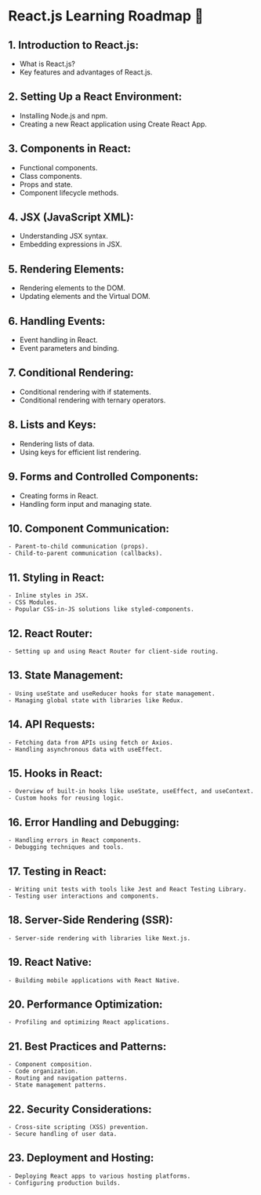 # React.js Learning Roadmap 🐲

## 1. Introduction to React.js:
   - What is React.js?
   - Key features and advantages of React.js.

## 2. Setting Up a React Environment:
   - Installing Node.js and npm.
   - Creating a new React application using Create React App.

## 3. Components in React:
   - Functional components.
   - Class components.
   - Props and state.
   - Component lifecycle methods.

## 4. JSX (JavaScript XML):
   - Understanding JSX syntax.
   - Embedding expressions in JSX.

## 5. Rendering Elements:
   - Rendering elements to the DOM.
   - Updating elements and the Virtual DOM.

## 6. Handling Events:
   - Event handling in React.
   - Event parameters and binding.

## 7. Conditional Rendering:
   - Conditional rendering with if statements.
   - Conditional rendering with ternary operators.

## 8. Lists and Keys:
   - Rendering lists of data.
   - Using keys for efficient list rendering.

## 9. Forms and Controlled Components:
   - Creating forms in React.
   - Handling form input and managing state.

## 10. Component Communication:
    - Parent-to-child communication (props).
    - Child-to-parent communication (callbacks).

## 11. Styling in React:
    - Inline styles in JSX.
    - CSS Modules.
    - Popular CSS-in-JS solutions like styled-components.

## 12. React Router:
    - Setting up and using React Router for client-side routing.

## 13. State Management:
    - Using useState and useReducer hooks for state management.
    - Managing global state with libraries like Redux.

## 14. API Requests:
    - Fetching data from APIs using fetch or Axios.
    - Handling asynchronous data with useEffect.

## 15. Hooks in React:
    - Overview of built-in hooks like useState, useEffect, and useContext.
    - Custom hooks for reusing logic.

## 16. Error Handling and Debugging:
    - Handling errors in React components.
    - Debugging techniques and tools.

## 17. Testing in React:
    - Writing unit tests with tools like Jest and React Testing Library.
    - Testing user interactions and components.

## 18. Server-Side Rendering (SSR):
    - Server-side rendering with libraries like Next.js.

## 19. React Native:
    - Building mobile applications with React Native.

## 20. Performance Optimization:
    - Profiling and optimizing React applications.

## 21. Best Practices and Patterns:
    - Component composition.
    - Code organization.
    - Routing and navigation patterns.
    - State management patterns.

## 22. Security Considerations:
    - Cross-site scripting (XSS) prevention.
    - Secure handling of user data.

## 23. Deployment and Hosting:
    - Deploying React apps to various hosting platforms.
    - Configuring production builds.